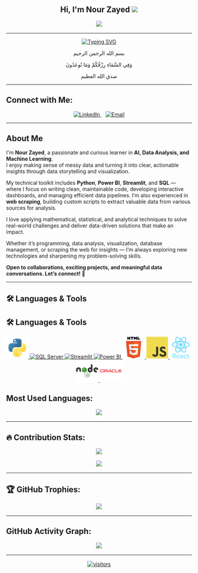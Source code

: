 <h2 align="center">
  Hi, I'm Nour Zayed
  <img src="https://media.giphy.com/media/hvRJCLFzcasrR4ia7z/giphy.gif" width="50">
</h2>

<p align="center">
  <img src="https://media.giphy.com/media/LmNwrBhejkK9EFP504/giphy.gif" width="250" />
</p>




---

<p align="center">
  <a href="https://github.com/DenverCoder1/readme-typing-svg">
    <img src="https://readme-typing-svg.herokuapp.com?font=Fira+Code&center=true&vCenter=true&color=2E8B57&lines=AI+Enthusiast+💡;Data+Analysis+%26+Machine+Learning+🚀;Data+Visualization+%7C+Power+BI+%7C+Streamlit+📊;Python+Lover+🐍;Always+Learning+Something+New+✨;Turning+Data+into+Insights+📌;Open+to+collaborations+and+cool+projects+🤝;Always+happy+to+connect+and+help+💌" alt="Typing SVG" />
  </a>
</p>





<p align="center">بسم الله الرحمن الرحيم</p>

<p align="center"><strong></strong> وَفِي السَّمَاءِ رِزْقُكُمْ وَمَا تُوعَدُونَ</strong></p>

<p align="center">صدق الله العظيم</p>

---


##  Connect with Me:

<p align="center">
  <a href="https://www.linkedin.com/in/nour-zayed-7n7074292/" target="blank">
    <img src="https://cdn.jsdelivr.net/npm/simple-icons@3.0.1/icons/linkedin.svg" alt="LinkedIn" height="30" width="30"/>
  </a>
  &nbsp;&nbsp;
  <a href="mailto:nzayed275@gmail.com">
    <img src="https://cdn.jsdelivr.net/npm/simple-icons@3.0.1/icons/gmail.svg" alt="Email" height="30" width="30"/>
  </a>
</p>

---

##  About Me

I'm **Nour Zayed**, a passionate and curious learner in **AI, Data Analysis, and Machine Learning**.  
I enjoy making sense of messy data and turning it into clear, actionable insights through data storytelling and visualization.

My technical toolkit includes **Python**, **Power BI**, **Streamlit**, and **SQL** — where I focus on writing clean, maintainable code, developing interactive dashboards, and managing efficient data pipelines. I’m also experienced in **web scraping**, building custom scripts to extract valuable data from various sources for analysis.

I love applying mathematical, statistical, and analytical techniques to solve real-world challenges and deliver data-driven solutions that make an impact.

Whether it’s programming, data analysis, visualization, database management, or scraping the web for insights — I’m always exploring new technologies and sharpening my problem-solving skills.

**Open to collaborations, exciting projects, and meaningful data conversations. Let’s connect! 🚀**


---
## 🛠️ Languages & Tools

## 🛠️ Languages & Tools

<p align="center">
  <a href="https://www.python.org" target="_blank">
    <img src="https://raw.githubusercontent.com/devicons/devicon/master/icons/python/python-original.svg" alt="Python" width="60" height="60"/>
  </a>
  <a href="https://www.microsoft.com/en-us/sql-server" target="_blank">
    <img src="https://www.svgrepo.com/show/303229/microsoft-sql-server-logo.svg" alt="SQL Server" width="60" height="60"/>
  </a>
  <a href="https://streamlit.io/" target="_blank">
    <img src="https://streamlit.io/images/brand/streamlit-logo-primary-colormark-darktext.svg" alt="Streamlit" width="120"/>
  </a>
  <a href="https://powerbi.microsoft.com/" target="_blank">
    <img src="https://cdn.worldvectorlogo.com/logos/power-bi-2.svg" alt="Power BI" width="60" height="60"/>
  </a>
  <a href="https://www.w3.org/html/" target="_blank">
    <img src="https://raw.githubusercontent.com/devicons/devicon/master/icons/html5/html5-original-wordmark.svg" alt="HTML5" width="60" height="60"/>
  </a>
  <a href="https://developer.mozilla.org/en-US/docs/Web/JavaScript" target="_blank">
    <img src="https://raw.githubusercontent.com/devicons/devicon/master/icons/javascript/javascript-original.svg" alt="JavaScript" width="60" height="60"/>
  </a>
  <a href="https://reactjs.org/" target="_blank">
    <img src="https://raw.githubusercontent.com/devicons/devicon/master/icons/react/react-original-wordmark.svg" alt="React" width="60" height="60"/>
  </a>
  <a href="https://nodejs.org/" target="_blank">
    <img src="https://raw.githubusercontent.com/devicons/devicon/master/icons/nodejs/nodejs-original-wordmark.svg" alt="Node.js" width="60" height="60"/>
  </a>
  <a href="https://www.oracle.com/" target="_blank">
    <img src="https://raw.githubusercontent.com/devicons/devicon/master/icons/oracle/oracle-original.svg" alt="Oracle" width="60" height="60"/>
  </a>
</p>


##  Most Used Languages:

<p align="center">
  <img src="https://github-readme-stats.vercel.app/api/top-langs/?username=Nour-Zayed&layout=compact&theme=radical" />
</p>

---

## 🔥 Contribution Stats:

<p align="center">
  <img src="https://github-readme-streak-stats.herokuapp.com/?user=Nour-Zayed&theme=radical" />
</p>

<p align="center">
  <img src="https://github-readme-stats.vercel.app/api?username=Nour-Zayed&show_icons=true&theme=radical&count_private=true" />
</p>

---

## 🏆 GitHub Trophies:

<p align="center">
  <img src="https://github-profile-trophy.vercel.app/?username=Nour-Zayed&theme=gruvbox" />
</p>

---

##  GitHub Activity Graph:

<p align="center">
  <img src="https://github-readme-activity-graph.vercel.app/graph?username=Nour-Zayed&theme=radical" />
</p>

---


<p align="center">
  <a href="https://github.com/Nour-Zayed/" align="center">
    <img align="center" alt="visitors" src="https://visitor-badge.laobi.icu/badge?page_id=Nour-Zayed.Nour-Zayed">
  </a>
</p>
